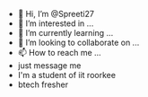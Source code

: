 - 👋 Hi, I’m @Spreeti27
- 👀 I’m interested in ...
- 🌱 I’m currently learning ...
- 💞️ I’m looking to collaborate on ...
- 📫 How to reach me ...
- just message me 
- I'm a student of iit roorkee
- btech fresher
<!---
Spreeti27/Spreeti27 is a ✨ special ✨ repository because its `README.md` (this file) appears on your GitHub profile.
You can click the Preview link to take a look at your changes.
--->
